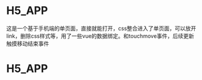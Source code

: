 # H5_APP
这是一个基于手机端的单页面，直接就能打开，css整合进入了单页面，可以放开link，删除css样式等，用了一些vue的数据绑定。和touchmove事件，后续更新触摸移动结束事件


# H5_APP
